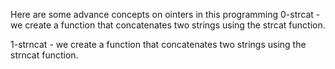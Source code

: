 Here are some advance concepts on ointers in this programming 
0-strcat - we create a function that concatenates two strings using the strcat function.

1-strncat - we create a function that concatenates two strings using the strncat function.
